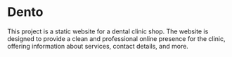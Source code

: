 # Dento
This project is a static website for a dental clinic shop. The website is designed to provide a clean and professional online presence for the clinic, offering information about services, contact details, and more.
